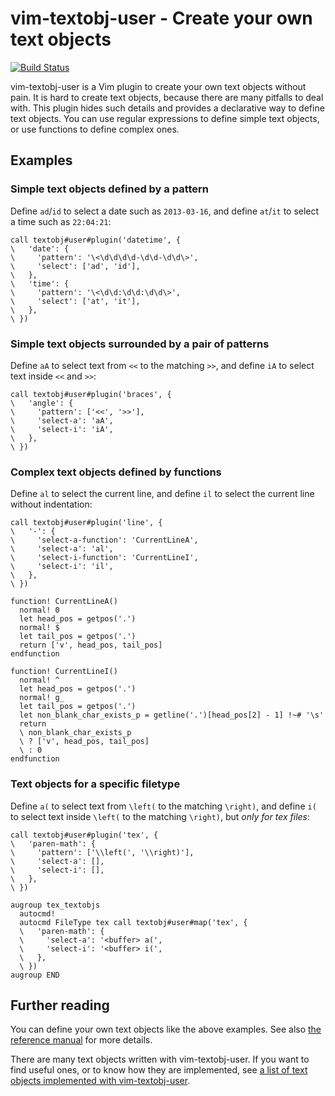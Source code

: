 # vim-textobj-user - Create your own text objects

[![Build Status](https://travis-ci.org/kana/vim-textobj-user.png)](https://travis-ci.org/kana/vim-textobj-user)

vim-textobj-user is a Vim plugin to create your own text objects without pain.
It is hard to create text objects, because there are many pitfalls to deal
with.  This plugin hides such details and provides a declarative way to define
text objects.  You can use regular expressions to define simple text objects,
or use functions to define complex ones.




## Examples

### Simple text objects defined by a pattern

Define `ad`/`id` to select a date such as `2013-03-16`, and
define `at`/`it` to select a time such as `22:04:21`:

```vim
call textobj#user#plugin('datetime', {
\   'date': {
\     'pattern': '\<\d\d\d\d-\d\d-\d\d\>',
\     'select': ['ad', 'id'],
\   },
\   'time': {
\     'pattern': '\<\d\d:\d\d:\d\d\>',
\     'select': ['at', 'it'],
\   },
\ })
```


### Simple text objects surrounded by a pair of patterns

Define `aA` to select text from `<<` to the matching `>>`, and
define `iA` to select text inside `<<` and `>>`:

```vim
call textobj#user#plugin('braces', {
\   'angle': {
\     'pattern': ['<<', '>>'],
\     'select-a': 'aA',
\     'select-i': 'iA',
\   },
\ })
```


### Complex text objects defined by functions

Define `al` to select the current line, and
define `il` to select the current line without indentation:

```vim
call textobj#user#plugin('line', {
\   '-': {
\     'select-a-function': 'CurrentLineA',
\     'select-a': 'al',
\     'select-i-function': 'CurrentLineI',
\     'select-i': 'il',
\   },
\ })

function! CurrentLineA()
  normal! 0
  let head_pos = getpos('.')
  normal! $
  let tail_pos = getpos('.')
  return ['v', head_pos, tail_pos]
endfunction

function! CurrentLineI()
  normal! ^
  let head_pos = getpos('.')
  normal! g_
  let tail_pos = getpos('.')
  let non_blank_char_exists_p = getline('.')[head_pos[2] - 1] !~# '\s'
  return
  \ non_blank_char_exists_p
  \ ? ['v', head_pos, tail_pos]
  \ : 0
endfunction
```


### Text objects for a specific filetype

Define `a(` to select text from `\left(` to the matching `\right)`, and
define `i(` to select text inside `\left(` to the matching `\right)`,
but *only for tex files*:

```vim
call textobj#user#plugin('tex', {
\   'paren-math': {
\     'pattern': ['\\left(', '\\right)'],
\     'select-a': [],
\     'select-i': [],
\   },
\ })

augroup tex_textobjs
  autocmd!
  autocmd FileType tex call textobj#user#map('tex', {
  \   'paren-math': {
  \     'select-a': '<buffer> a(',
  \     'select-i': '<buffer> i(',
  \   },
  \ })
augroup END
```




## Further reading

You can define your own text objects like the above examples.  See also
[the reference manual](https://github.com/kana/vim-textobj-user/blob/master/doc/textobj-user.txt)
for more details.

There are many text objects written with vim-textobj-user.
If you want to find useful ones, or to know how they are implemented,
see [a list of text objects implemented with
vim-textobj-user](https://github.com/kana/vim-textobj-user/wiki).




<!-- vim: set expandtab shiftwidth=4 softtabstop=4 textwidth=78 : -->
